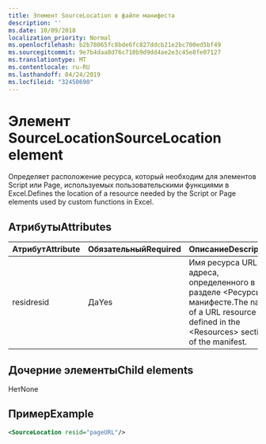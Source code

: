 ```yaml
---
title: Элемент SourceLocation в файле манифеста
description: ''
ms.date: 10/09/2018
localization_priority: Normal
ms.openlocfilehash: b2b78065fc8bde6fc827ddcb21e2bc700ed5bf49
ms.sourcegitcommit: 9e7b4daa8d76c710b9d9dd4ae2e3c45e8fe07127
ms.translationtype: MT
ms.contentlocale: ru-RU
ms.lasthandoff: 04/24/2019
ms.locfileid: "32450690"
---
```

# <a name="sourcelocation-element"></a><span data-ttu-id="c7b10-102">Элемент SourceLocation</span><span class="sxs-lookup"><span data-stu-id="c7b10-102">SourceLocation element</span></span>

<span data-ttu-id="c7b10-103">Определяет расположение ресурса, который необходим для элементов Script или Page, используемых пользовательскими функциями в Excel.</span><span class="sxs-lookup"><span data-stu-id="c7b10-103">Defines the location of a resource needed by the Script or Page elements used by custom functions in Excel.</span></span>

## <a name="attributes"></a><span data-ttu-id="c7b10-104">Атрибуты</span><span class="sxs-lookup"><span data-stu-id="c7b10-104">Attributes</span></span>

| <span data-ttu-id="c7b10-105">**Атрибут**</span><span class="sxs-lookup"><span data-stu-id="c7b10-105">**Attribute**</span></span> | <span data-ttu-id="c7b10-106">**Обязательный**</span><span class="sxs-lookup"><span data-stu-id="c7b10-106">**Required**</span></span> | <span data-ttu-id="c7b10-107">**Описание**</span><span class="sxs-lookup"><span data-stu-id="c7b10-107">**Description**</span></span>                                                                      |
|---------------|--------------|--------------------------------------------------------------------------------------|
| <span data-ttu-id="c7b10-108">resid</span><span class="sxs-lookup"><span data-stu-id="c7b10-108">resid</span></span>         | <span data-ttu-id="c7b10-109">Да</span><span class="sxs-lookup"><span data-stu-id="c7b10-109">Yes</span></span>          | <span data-ttu-id="c7b10-110">Имя ресурса URL-адреса, определенного в разделе &lt;Ресурсы&gt; в манифесте.</span><span class="sxs-lookup"><span data-stu-id="c7b10-110">The name of a URL resource defined in the &lt;Resources&gt; section of the manifest.</span></span> |

## <a name="child-elements"></a><span data-ttu-id="c7b10-111">Дочерние элементы</span><span class="sxs-lookup"><span data-stu-id="c7b10-111">Child elements</span></span>

<span data-ttu-id="c7b10-112">Нет</span><span class="sxs-lookup"><span data-stu-id="c7b10-112">None</span></span>

## <a name="example"></a><span data-ttu-id="c7b10-113">Пример</span><span class="sxs-lookup"><span data-stu-id="c7b10-113">Example</span></span>

```xml
<SourceLocation resid="pageURL"/>
```
